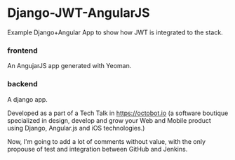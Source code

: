 # Django-JWT-AngularJS

Example Django+Angular App to show how JWT is integrated to the stack.

### frontend 
An AngujarJS app generated with Yeoman.

### backend 
A django app.

Developed as a part of a Tech Talk in https://octobot.io (a software boutique specialized in design, develop and grow your Web and Mobile product using Django, Angular.js and iOS technologies.)

Now, I'm going to add a lot of comments without value, with the only propouse of test and integration between GitHub and Jenkins.
